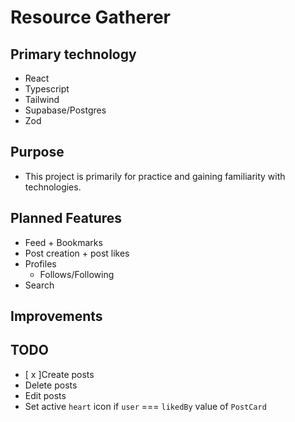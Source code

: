 # Resource Gatherer

## Primary technology

- React
- Typescript
- Tailwind
- Supabase/Postgres
- Zod

## Purpose

- This project is primarily for practice and gaining familiarity with technologies.

## Planned Features

- Feed + Bookmarks
- Post creation + post likes
- Profiles
  - Follows/Following
- Search

## Improvements

## TODO

- [ x ]Create posts
- Delete posts
- Edit posts
- Set active `heart` icon if `user` === `likedBy` value of `PostCard`
